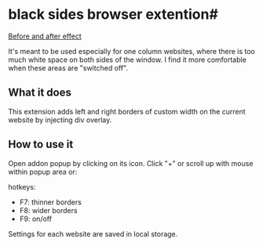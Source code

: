 # black sides browser extention#
[Before and after effect](./tree/master/docs/before.png)

It's meant to be used especially for one column websites, where there is too much white space on both sides of the window. I find it more comfortable when these areas are "switched off".

## What it does ##
This extension adds left and right borders of custom width on the current website by injecting div overlay. 

## How to use it ##
Open addon popup by clicking on its icon.  Click "+" or scroll up with mouse within popup area or:

hotkeys:
* F7: thinner borders
* F8: wider borders
* F9: on/off 

Settings for each website are saved in local storage.
